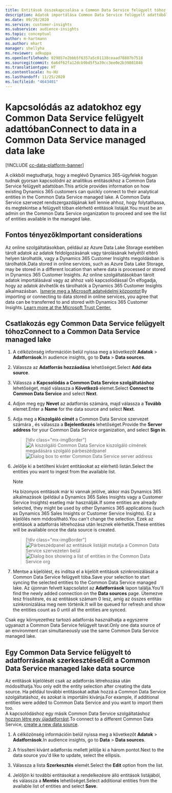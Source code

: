 ```yaml
---
title: Entitások összekapcsolása a Common Data Service felügyelt tóhoz
description: Adatok importálása Common Data Service felügyelt adattóből.
ms.date: 09/29/2020
ms.service: customer-insights
ms.subservice: audience-insights
ms.topic: conceptual
author: m-hartmann
ms.author: mhart
manager: shellyha
ms.reviewer: adkuppa
ms.openlocfilehash: 029857e2bbb5f6357a5c01138ceaad78887b7518
ms.sourcegitcommit: 6a6df62fa12dcb9bd5f5a39cc3ee0e2b3988184b
ms.translationtype: HT
ms.contentlocale: hu-HU
ms.lasthandoff: 11/25/2020
ms.locfileid: "4643401"
---
```

# <a name="connect-to-data-in-a-common-data-service-managed-data-lake"></a><span data-ttu-id="14660-103">Kapcsolódás az adatokhoz egy Common Data Service felügyelt adattóban</span><span class="sxs-lookup"><span data-stu-id="14660-103">Connect to data in a Common Data Service managed data lake</span></span>

[!INCLUDE [cc-data-platform-banner](../includes/cc-data-platform-banner.md)]

<span data-ttu-id="14660-104">A cikkből megtudhatja, hogy a meglévő Dynamics 365-ügyfelek hogyan tudnak gyorsan kapcsolódni az analitikus entitásokhoz a Common Data Service felügyelt adattóban.</span><span class="sxs-lookup"><span data-stu-id="14660-104">This article provides information on how existing Dynamics 365 customers can quickly connect to their analytical entities in the Common Data Service managed lake.</span></span> <span data-ttu-id="14660-105">A Common Data Service szervezet rendszergazdájának kell lennie ahhoz, hogy folytathassa, és megtekintse a felügyelt tóban elérhető entitások listáját.</span><span class="sxs-lookup"><span data-stu-id="14660-105">You must be an admin on the Common Data Service organization to proceed and see the list of entities available in the managed lake.</span></span>

## <a name="important-considerations"></a><span data-ttu-id="14660-106">Fontos tényezők</span><span class="sxs-lookup"><span data-stu-id="14660-106">Important considerations</span></span>

<span data-ttu-id="14660-107">Az online szolgáltatásokban, például az Azure Data Lake Storage esetében tárolt adatok az adatok feldolgozásának vagy tárolásának helyétől eltérő helyen tárolhatók, vagy a Dynamics 365 Customer Insights megoldásban is tárolhatók.</span><span class="sxs-lookup"><span data-stu-id="14660-107">Data stored in online services, such as Azure Data Lake Storage, may be stored in a different location than where data is processed or stored in Dynamics 365 Customer Insights.</span></span><span data-ttu-id="14660-108"> Az online szolgáltatásokban tárolt adatok importálásával vagy az ahhoz való kapcsolódással Ön elfogadja, hogy az adatok átvihetők és tárolhatók a Dynamics 365 Customer Insights alkalmazásban.  [Ismerje meg a Microsoft adatvédelmi központot](https://www.microsoft.com/trust-center)</span><span class="sxs-lookup"><span data-stu-id="14660-108"> By importing or connecting to data stored in online services, you agree that data can be transferred to and stored with Dynamics 365 Customer Insights. [Learn more at the Microsoft Trust Center.](https://www.microsoft.com/trust-center)</span></span>

## <a name="connect-to-a-common-data-service-managed-lake"></a><span data-ttu-id="14660-109">Csatlakozás egy Common Data Service felügyelt tóhoz</span><span class="sxs-lookup"><span data-stu-id="14660-109">Connect to a Common Data Service managed lake</span></span>

1. <span data-ttu-id="14660-110">A célközönség információin belül nyissa meg a következőt **Adatok** > **Adatforrások**.</span><span class="sxs-lookup"><span data-stu-id="14660-110">In audience insights, go to **Data** > **Data sources**.</span></span>

2. <span data-ttu-id="14660-111">Válassza az **Adatforrás hozzáadása** lehetőséget.</span><span class="sxs-lookup"><span data-stu-id="14660-111">Select **Add data source**.</span></span>

3. <span data-ttu-id="14660-112">Válassza a **Kapcsolódás a Common Data Service szolgáltatáshoz** lehetőséget, majd válassza a **Következő** elemet.</span><span class="sxs-lookup"><span data-stu-id="14660-112">Select **Connect to Common Data Service** and select **Next**.</span></span>

4. <span data-ttu-id="14660-113">Adjon meg egy **Nevet** az adatforrás számára, majd válassza a **Tovább** elemet.</span><span class="sxs-lookup"><span data-stu-id="14660-113">Enter a **Name** for the data source and select **Next**.</span></span>

5. <span data-ttu-id="14660-114">Adja meg a **Kiszolgáló címét** a Common Data Service szervezet számára , és válassza a **Bejelentkezés** lehetőséget.</span><span class="sxs-lookup"><span data-stu-id="14660-114">Provide the **Server address** for your Common Data Service organization, and select **Sign in**.</span></span>

   > [!div class="mx-imgBorder"]
   > <span data-ttu-id="14660-115">![A kiszolgáló Common Data Service kiszolgáló címének megadására szolgáló párbeszédpanel](media/enter-CDS-org-details.png)</span><span class="sxs-lookup"><span data-stu-id="14660-115">![Dialog box to enter Common Data Service server address](media/enter-CDS-org-details.png)</span></span>

6. <span data-ttu-id="14660-116">Jelölje ki a betölteni kívánt entitásokat az elérhető listán.</span><span class="sxs-lookup"><span data-stu-id="14660-116">Select the entities you want to ingest from the available list.</span></span>    

   > [!NOTE]
   > <span data-ttu-id="14660-117">Ha bizonyos entitások már ki vannak jelölve, akkor más Dynamics 365 alkalmazások (például a Dynamics 365 Sales Insights vagy a Customer Service Insights) esetleg már használják.</span><span class="sxs-lookup"><span data-stu-id="14660-117">If some entities are already selected, they might be used by other Dynamics 365 applications (such as Dynamics 365 Sales Insights or Customer Service Insights).</span></span> <span data-ttu-id="14660-118">Ez a kijelölés nem módosítható.</span><span class="sxs-lookup"><span data-stu-id="14660-118">You can't change the selection.</span></span> <span data-ttu-id="14660-119">Ezek az entitások a adatforrás létrehozása után lesznek elérhetők.</span><span class="sxs-lookup"><span data-stu-id="14660-119">These entities will be available once the data source is created.</span></span>

   > [!div class="mx-imgBorder"]
   > <span data-ttu-id="14660-120">![Párbeszédpanel az entitások listáját mutatja a Common Data Service szervezeten belül](media/select-analytical-entities.png)</span><span class="sxs-lookup"><span data-stu-id="14660-120">![Dialog box showing a list of entities in the Common Data Service org](media/select-analytical-entities.png)</span></span>

7. <span data-ttu-id="14660-121">Mentse a kijelölést, és indítsa el a kijelölt entitások szinkronizálását a Common Data Service felügyelt tóba.</span><span class="sxs-lookup"><span data-stu-id="14660-121">Save your selection to start syncing the selected entities to the Common Data Service managed lake.</span></span> <span data-ttu-id="14660-122">Az újonnan felvett kapcsolatot az **Adatforrások** lapon találja.</span><span class="sxs-lookup"><span data-stu-id="14660-122">You'll find the newly added connection on the **Data sources** page.</span></span> <span data-ttu-id="14660-123">Ütemezve lesz frissítésre, és az entitások számam 0 lesz, amíg az összes entitás szinkronizálása meg nem történik.</span><span class="sxs-lookup"><span data-stu-id="14660-123">It will be queued for refresh and show the entities count as 0 until all the entities are synced.</span></span>

<span data-ttu-id="14660-124">Csak egy környezethez tartozó adatforrás használhatja a egyszerre ugyanazt a Common Data Service felügyelt tavat.</span><span class="sxs-lookup"><span data-stu-id="14660-124">Only one data source of an environment can simultaneously use the same Common Data Service managed lake.</span></span>

## <a name="edit-a-common-data-service-managed-lake-data-source"></a><span data-ttu-id="14660-125">Egy Common Data Service felügyelt tó adatforrásának szerkesztése</span><span class="sxs-lookup"><span data-stu-id="14660-125">Edit a Common Data Service managed lake data source</span></span>

<span data-ttu-id="14660-126">Az entitások kijelölését csak az adatforrás létrehozása után módosíthatja.</span><span class="sxs-lookup"><span data-stu-id="14660-126">You only edit the entity selection after creating the data source.</span></span> <span data-ttu-id="14660-127">Ha például további entitásokat adtak hozzá a Common Data Service szolgáltatáshoz, és azokat is importálni kívánja.</span><span class="sxs-lookup"><span data-stu-id="14660-127">For example, if additional entities were added to Common Data Service and you want to import them too.</span></span>    
<span data-ttu-id="14660-128">A kapcsolódáshoz egy másik Common Data Service szolgáltatáshoz [hozzon létre egy újadatforrást](#connect-to-a-common-data-service-managed-lake).</span><span class="sxs-lookup"><span data-stu-id="14660-128">To connect to a different Common Data Service, [create a new data source](#connect-to-a-common-data-service-managed-lake).</span></span>

1. <span data-ttu-id="14660-129">A célközönség információin belül nyissa meg a következőt **Adatok** > **Adatforrások**.</span><span class="sxs-lookup"><span data-stu-id="14660-129">In audience insights, go to **Data** > **Data sources**.</span></span>

2. <span data-ttu-id="14660-130">A frissíteni kívánt adatforrás mellett jelölje ki a három pontot.</span><span class="sxs-lookup"><span data-stu-id="14660-130">Next to the data source you'd like to update, select the ellipsis.</span></span>

3. <span data-ttu-id="14660-131">Válassza a lista **Szerkesztés** elemét.</span><span class="sxs-lookup"><span data-stu-id="14660-131">Select the **Edit** option from the list.</span></span>

4. <span data-ttu-id="14660-132">Jelöljön ki további entitásokat a rendelkezésre álló entitások listájából, és válassza a **Mentés** lehetőséget.</span><span class="sxs-lookup"><span data-stu-id="14660-132">Select additional entities from the available list of entities and select **Save**.</span></span>
